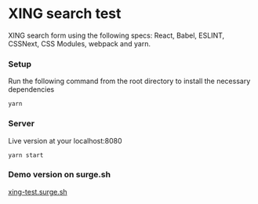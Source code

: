 # XING search test

XING search form using the following specs: React, Babel, ESLINT, CSSNext, CSS Modules, webpack and yarn.

### Setup
Run the following command from the root directory to install the necessary dependencies
```
yarn
```
### Server
Live version at your localhost:8080
```
yarn start
```
### Demo version on surge.sh

[xing-test.surge.sh](http://xing-test.surge.sh)